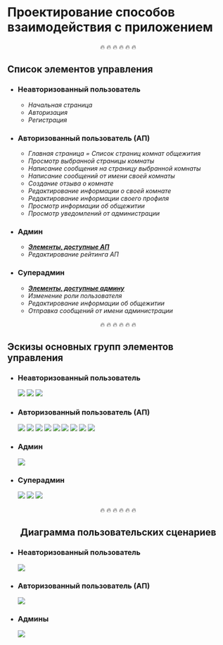 # Проектирование способов взаимодействия с приложением


<div align="center">
&#128293; &#128293; &#128293; &#128293; &#128293; &#128293;
</div>
<h2>Список элементов управления</h2>
<ul>
    <li>
        <h3><b>Неавторизованный пользователь</b></h3>
        <ul>
            <li><i>Начальная страница</i></li>
            <li><i>Авторизация</i></li>
            <li><i>Регистрация</i></li>
        </ul>
    </li>
    <li><a name="authorised_user"></a>
        <h3><b>Авторизованный пользователь (АП)</b></h3>
        <ul>
            <li><i>Главная страница = Список страниц комнат общежития</i></li>
            <li><i>Просмотр выбранной страницы комнаты</i></li>
            <li><i>Написание сообщения на страницу выбранной комнаты</i></li>
            <li><i>Написание сообщений от имени своей комнаты</i></li>
            <li><i>Создание отзыва о комнате</i></li>
            <li><i>Редактирование информации о своей комнате</i></li>
            <li><i>Редактирование информации своего профиля</i></li>
            <li><i>Просмотр информации об общежитии</i></li>
            <li><i>Просмотр уведомлений от администрации</i></li>
        </ul>
    </li>
    <li><a name="admin"></a>
        <h3><b>Админ</b></h3>
        <ul>
            <li><i><b><a href="#authorised_user">Элементы, доступные АП</a></b></i></li>
            <li><i>Редактирование рейтинга АП</i></li>
        </ul>
    </li>
    <li>
        <h3><b>Суперадмин</b></h3>
        <ul>
            <li><i><b><a href="#admin">Элементы, доступные админу</a></b></i></li>
            <li><i>Изменение роли пользователя</i></li>
            <li><i>Редактирование информации об общежитии</i></li>
            <li><i>Отправка сообщений от имени администрации</i></li>
        </ul>
    </li>
</ul>

<div align="center">
&#128293; &#128293; &#128293; &#128293; &#128293; &#128293;
</div>
<h2>Эскизы основных групп элементов управления</h2>
<ul>
    <li>
        <h3><b>Неавторизованный пользователь</b></h3>
        <img src="https://user-images.githubusercontent.com/80625335/144157689-f667c13f-df52-416b-807f-71d083b7dcfc.png">
        <img src="https://user-images.githubusercontent.com/80625335/144157851-e0381547-478e-47b5-8161-782e09c855e4.png">
        <img src="https://user-images.githubusercontent.com/80625335/144158038-dc8e3494-3453-4db9-93a0-ee95cee120e3.png">
    </li>
    <li>
        <h3><b>Авторизованный пользователь (АП)</b></h3>
        <img src="https://user-images.githubusercontent.com/80625335/144158113-de567b09-257c-4356-a84a-05292d517045.png">
        <img src="https://user-images.githubusercontent.com/80625335/144158150-ee1b3fb9-b249-463b-b6c5-90e7629e0a29.png">
        <img src="https://user-images.githubusercontent.com/80625335/144158178-dc548286-3115-4008-a9e3-ade19c4a7fcd.png">
        <img src="https://user-images.githubusercontent.com/80625335/144158184-542cc699-5374-476b-8ac2-bf8e84391ba2.png">
        <img src="https://user-images.githubusercontent.com/80625335/144158226-3ce4cd98-b889-428f-811a-db1e6cd78fb2.png">
        <img src="https://user-images.githubusercontent.com/80625335/144158275-6fd57883-95b6-4804-a117-b527f84a5160.png">
        <img src="https://user-images.githubusercontent.com/80625335/144158303-536fdb14-f30a-44ef-bdee-222f593ef19a.png">
        <img src="https://user-images.githubusercontent.com/80625335/144158337-511cde56-3163-4797-88ce-3dd40b025281.png">
        <img src="https://user-images.githubusercontent.com/80625335/144158377-682c89a7-2e9a-4c3f-98e4-99d9852499a5.png">
    </li>
    <li>
        <h3><b>Админ</b></h3>
        <img src="https://user-images.githubusercontent.com/80625335/144158406-e2ea4666-6856-4de3-bd21-d22cefe8b26c.png">
    </li>
    <li>
        <h3><b>Суперадмин</b></h3>
        <img src="https://user-images.githubusercontent.com/80625335/144158439-cd030148-757d-48d7-90a9-6b9832677af4.png">
        <img src="https://user-images.githubusercontent.com/80625335/144158454-807a4086-2739-46f5-b092-e3ab78cabae9.png">
        <img src="https://user-images.githubusercontent.com/80625335/144158466-b8beb0cd-b13c-4f1a-a6f9-3ff31aa3a74c.png">
    </li>
</ul>


<div align="center">
&#128293; &#128293; &#128293; &#128293; &#128293; &#128293;
<h2>Диаграмма пользовательских сценариев</h2>
</div>
<ul>
    <li>
        <h3><b>Неавторизованный пользователь</b></h3>
        <img src="https://user-images.githubusercontent.com/80625335/144158495-6b185265-d7d7-4c85-8377-ec34f90844cb.png">
    </li>
    <li>
        <h3><b>Авторизованный пользователь (АП)</b></h3>
        <img src="https://user-images.githubusercontent.com/80625335/144158503-e104345e-bce3-4db7-a9d3-2bec07756b3a.png">
    </li>
    <li>
        <h3><b>Админы</b></h3>
        <img src="https://user-images.githubusercontent.com/80625335/144158529-5ea5c80f-3b05-42ad-8507-cb9f6fdbaac5.png">
    </li>
</ul>
